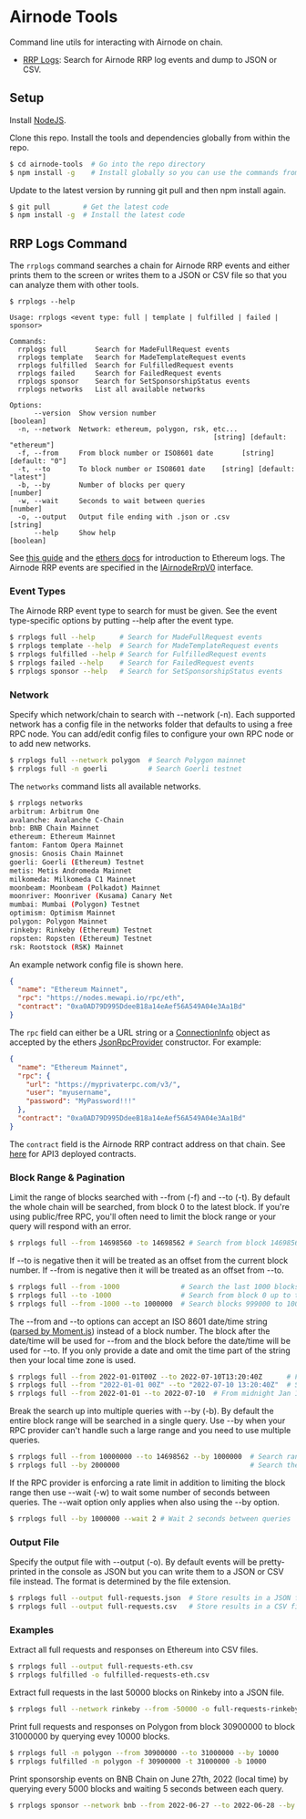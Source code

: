 # Airnode Tools

Command line utils for interacting with Airnode on chain.

- [RRP Logs](#rrp-logs-command): Search for Airnode RRP log events and dump to JSON or CSV.

## Setup

Install [NodeJS](https://nodejs.org/).

Clone this repo. Install the tools and dependencies globally from within the repo.

```sh
$ cd airnode-tools  # Go into the repo directory
$ npm install -g    # Install globally so you can use the commands from any directory
```

Update to the latest version by running git pull and then npm install again.

```sh
$ git pull        # Get the latest code
$ npm install -g  # Install the latest code
```

## RRP Logs Command

The `rrplogs` command searches a chain for Airnode RRP events and either prints them to the screen or writes them to a JSON or CSV file so that you can analyze them with other tools.

```
$ rrplogs --help

Usage: rrplogs <event type: full | template | fulfilled | failed | sponsor>

Commands:
  rrplogs full       Search for MadeFullRequest events
  rrplogs template   Search for MadeTemplateRequest events
  rrplogs fulfilled  Search for FulfilledRequest events
  rrplogs failed     Search for FailedRequest events
  rrplogs sponsor    Search for SetSponsorshipStatus events
  rrplogs networks   List all available networks

Options:
      --version  Show version number                                   [boolean]
  -n, --network  Network: ethereum, polygon, rsk, etc...
                                                  [string] [default: "ethereum"]
  -f, --from     From block number or ISO8601 date       [string] [default: "0"]
  -t, --to       To block number or ISO8601 date    [string] [default: "latest"]
  -b, --by       Number of blocks per query                             [number]
  -w, --wait     Seconds to wait between queries                        [number]
  -o, --output   Output file ending with .json or .csv                  [string]
      --help     Show help                                             [boolean]
```

See [this guide](https://consensys.net/blog/developers/guide-to-events-and-logs-in-ethereum-smart-contracts/) and the [ethers docs](https://docs.ethers.io/v5/concepts/events/) for introduction to Ethereum logs. The Airnode RRP events are specified in the [IAirnodeRrpV0](https://github.com/api3dao/airnode/blob/master/packages/airnode-protocol/contracts/rrp/interfaces/IAirnodeRrpV0.sol) interface.

### Event Types

The Airnode RRP event type to search for must be given. See the event type-specific options by putting --help after the event type.

```sh
$ rrplogs full --help      # Search for MadeFullRequest events
$ rrplogs template --help  # Search for MadeTemplateRequest events
$ rrplogs fulfilled --help # Search for FulfilledRequest events
$ rrplogs failed --help    # Search for FailedRequest events
$ rrplogs sponsor --help   # Search for SetSponsorshipStatus events

```

### Network

Specify which network/chain to search with --network (-n). Each supported network has a config file in the networks folder that defaults to using a free RPC node. You can add/edit config files to configure your own RPC node or to add new networks.

```sh
$ rrplogs full --network polygon  # Search Polygon mainnet
$ rrplogs full -n goerli          # Search Goerli testnet
```

The `networks` command lists all available networks.

```sh
$ rrplogs networks
arbitrum: Arbitrum One
avalanche: Avalanche C-Chain
bnb: BNB Chain Mainnet
ethereum: Ethereum Mainnet
fantom: Fantom Opera Mainnet
gnosis: Gnosis Chain Mainnet
goerli: Goerli (Ethereum) Testnet
metis: Metis Andromeda Mainnet
milkomeda: Milkomeda C1 Mainnet
moonbeam: Moonbeam (Polkadot) Mainnet
moonriver: Moonriver (Kusama) Canary Net
mumbai: Mumbai (Polygon) Testnet
optimism: Optimism Mainnet
polygon: Polygon Mainnet
rinkeby: Rinkeby (Ethereum) Testnet
ropsten: Ropsten (Ethereum) Testnet
rsk: Rootstock (RSK) Mainnet
```

An example network config file is shown here.

```json
{
  "name": "Ethereum Mainnet",
  "rpc": "https://nodes.mewapi.io/rpc/eth",
  "contract": "0xa0AD79D995DdeeB18a14eAef56A549A04e3Aa1Bd"
}
```

The `rpc` field can either be a URL string or a [ConnectionInfo](https://docs.ethers.io/v5/api/utils/web/#ConnectionInfo) object as accepted by the ethers [JsonRpcProvider](https://docs.ethers.io/v5/api/providers/jsonrpc-provider/#JsonRpcProvider) constructor. For example:

```json
{
  "name": "Ethereum Mainnet",
  "rpc": {
    "url": "https://myprivaterpc.com/v3/",
    "user": "myusername",
    "password": "MyPassword!!!"
  },
  "contract": "0xa0AD79D995DdeeB18a14eAef56A549A04e3Aa1Bd"
}
```

The `contract` field is the Airnode RRP contract address on that chain. See [here](https://docs.api3.org/airnode/v0.7/reference/airnode-addresses.html) for API3 deployed contracts.

### Block Range & Pagination

Limit the range of blocks searched with --from (-f) and --to (-t). By default the whole chain will be searched, from block 0 to the latest block. If you're using public/free RPC, you'll often need to limit the block range or your query will respond with an error.

```sh
$ rrplogs full --from 14698560 -to 14698562 # Search from block 14698560 to block 14698562
```

If --to is negative then it will be treated as an offset from the current block number. If --from is negative then it will be treated as an offset from --to.

```sh
$ rrplogs full --from -1000               # Search the last 1000 blocks
$ rrplogs full --to -1000                 # Search from block 0 up to the last 1000 blocks
$ rrplogs full --from -1000 --to 1000000  # Search blocks 999000 to 1000000
```

The --from and --to options can accept an ISO 8601 date/time string ([parsed by Moment.js](https://momentjs.com/docs/#/parsing/string/)) instead of a block number. The block after the date/time will be used for --from and the block before the date/time will be used for --to. If you only provide a date and omit the time part of the string then your local time zone is used.

```sh
$ rrplogs full --from 2022-01-01T00Z --to 2022-07-10T13:20:40Z      # From midnight Jan 1 to 1:20:40pm July 10 GMT
$ rrplogs full --from "2022-01-01 00Z" --to "2022-07-10 13:20:40Z"  # Same as above but with space instead of T (needs quotes)
$ rrplogs full --from 2022-01-01 --to 2022-07-10  # From midnight Jan 1 to midnight July 10 local time zone
```

Break the search up into multiple queries with --by (-b). By default the entire block range will be searched in a single query. Use --by when your RPC provider can't handle such a large range and you need to use multiple queries.

```sh
$ rrplogs full --from 10000000 --to 14698562 --by 1000000  # Search range with queries of 1000000 blocks
$ rrplogs full --by 2000000                                # Search the whole chain with queries of 2000000 blocks
```

If the RPC provider is enforcing a rate limit in addition to limiting the block range then use --wait (-w) to wait some number of seconds between queries. The --wait option only applies when also using the --by option.

```sh
$ rrplogs full --by 1000000 --wait 2 # Wait 2 seconds between queries
```

### Output File

Specify the output file with --output (-o). By default events will be pretty-printed in the console as JSON but you can write them to a JSON or CSV file instead. The format is determined by the file extension.

```sh
$ rrplogs full --output full-requests.json  # Store results in a JSON file
$ rrplogs full --output full-requests.csv   # Store results in a CSV file
```

### Examples

Extract all full requests and responses on Ethereum into CSV files.

```sh
$ rrplogs full --output full-requests-eth.csv
$ rrplogs fulfilled -o fulfilled-requests-eth.csv
```

Extract full requests in the last 50000 blocks on Rinkeby into a JSON file.

```sh
$ rrplogs full --network rinkeby --from -50000 -o full-requests-rinkeby.json
```

Print full requests and responses on Polygon from block 30900000 to block 31000000 by querying evey 10000 blocks.

```sh
$ rrplogs full -n polygon --from 30900000 --to 31000000 --by 10000
$ rrplogs fulfilled -n polygon -f 30900000 -t 31000000 -b 10000
```

Print sponsorship events on BNB Chain on June 27th, 2022 (local time) by querying every 5000 blocks and waiting 5 seconds between each query.

```sh
$ rrplogs sponsor --network bnb --from 2022-06-27 --to 2022-06-28 --by 5000 --wait 5
```
